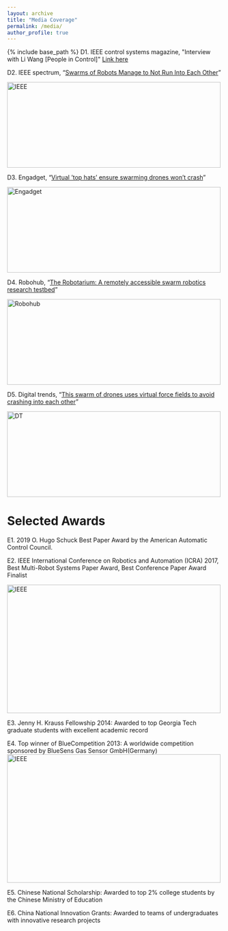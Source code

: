 ```yaml
---
layout: archive
title: "Media Coverage"
permalink: /media/
author_profile: true
---
```


{% include base_path %}
D1. IEEE control systems magazine, "Interview with Li Wang [People in Control]" [Link here](http://liwanggt.github.io/files/Interview_ieee_control_systems_magazine_LiWang.pdf)

D2. IEEE spectrum, “[Swarms of Robots Manage to Not Run Into Each Other](https://spectrum.ieee.org/automaton/robotics/robotics-software/swarms-of-robots-manage-to-not-run-into-each-other?utm_source=feedburner&utm_medium=feed&utm_campaign=Feed%3A+IeeeSpectrum+(IEEE+Spectrum))”

[<img src="/images/media1.png" alt="IEEE" style="width:500px;height:200px;">](https://spectrum.ieee.org/automaton/robotics/robotics-software/swarms-of-robots-manage-to-not-run-into-each-other?utm_source=feedburner&utm_medium=feed&utm_campaign=Feed%3A+IeeeSpectrum+(IEEE+Spectrum))

D3. Engadget, “[Virtual ’top hats’ ensure swarming drones won’t crash](https://www.engadget.com/2017/05/15/virtual-top-hats-drone-crash/)”

[<img src="/images/Spiral_safely.jpg" alt="Engadget" style="width:500px;height:200px;">](https://www.engadget.com/2017/05/15/virtual-top-hats-drone-crash/)

D4. Robohub, “[The Robotarium: A remotely accessible swarm robotics research testbed](http://robohub.org/the-robotarium-a-remotely-accessible-swarm-robotics-research-testbed/)”

[<img src="/images/robo30.png" alt="Robohub" style="width:500px;height:200px;">](http://robohub.org/the-robotarium-a-remotely-accessible-swarm-robotics-research-testbed/)

D5. Digital trends, “[This swarm of drones uses virtual force fields to avoid crashing into each other](
https://www.digitaltrends.com/cool-tech/swarm-drones-virtual-forcefield/)”

[<img src="/images/media4.png" alt="DT" style="width:500px;height:200px;">](
https://www.digitaltrends.com/cool-tech/swarm-drones-virtual-forcefield/)



Selected Awards
======
E1. 2019 O. Hugo Schuck Best Paper Award by the American Automatic Control Council.

E2. IEEE International Conference on Robotics and Automation (ICRA) 2017,  Best Multi-Robot Systems Paper Award, Best Conference Paper Award Finalist

<img src="/images/robotarium1.jpg" alt="IEEE" style="width:500px;height:300px;">

E3. Jenny H. Krauss Fellowship 2014: Awarded to top Georgia Tech graduate students with excellent academic record

E4. Top winner of BlueCompetition 2013: A worldwide competition sponsored by BlueSens Gas Sensor GmbH(Germany)
<img src="/images/blueAward.png" alt="IEEE" style="width:500px;height:300px;">

E5. Chinese National Scholarship: Awarded to top 2% college students by the Chinese Ministry of Education

E6. China National Innovation Grants: Awarded to teams of undergraduates with innovative research projects

